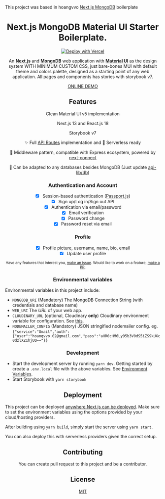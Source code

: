 This project was based in hoangvvo [Next.js MongoDB](https://github.com/hoangvvo/nextjs-mongodb-app) boilerplate

<h1 align="center">Next.js MongoDB Material UI Starter Boilerplate.</h1>

<div align="center">
  
[![Deploy with Vercel](https://vercel.com/button)](https://vercel.com/new/clone?repository-url=https%3A%2F%2Fgithub.com%2Famingomezd%2FNextJS-MongoDB-MUI-Boilerplate&env=MONGODB_URI,NODEMAILER_CONFIG,WEB_URI,CLOUDINARY_URL&envDescription=MONGODB_URI%20and%20NODEMAILER_CONFIG%20are%20mandatory)

An [**Next.js**](https://github.com/zeit/next.js/) and [**MongoDB**](https://www.mongodb.com/) web application with [**Material UI**](https://mui.com/) as the design system WITH MINIMUM CUSTOM CSS, just bare-bones MUI with default theme and colors palette, designed as a starting point of any web application. All pages and components has stories with storybook v7.

[ONLINE DEMO](https://next-js-mongo-db-mui-boilerplate.vercel.app/)

</div>

<h2 align="center">Features</h2>

<div align="center">

Clean Material UI v5 implementation

Next.js 13 and React.js 18

Storybook v7

✨ Full [API Routes](https://nextjs.org/blog/next-9#api-routes) implementation and 👻 Serverless ready

🤠 Middleware pattern, compatible with Express ecosystem, powered by [next-connect](https://github.com/hoangvvo/next-connect)

📙 Can be adapted to any databases besides MongoDB (Just update [api-lib/db](api-lib/db))

</div>

<h3 align="center">Authentication and Account</h3>

<div align="center">

- [x] Session-based authentication ([Passport.js](https://github.com/jaredhanson/passport))
- [x] Sign up/Log in/Sign out API
- [x] Authentication via email/password
- [x] Email verification
- [x] Password change
- [x] Password reset via email

</div>

<h3 align="center">Profile</h3>

<div align="center">

- [x] Profile picture, username, name, bio, email
- [x] Update user profile

</div>

<div align="center">
  
<sup>Have any features that interest you, [make an issue](https://github.com/amingomezd/NextJS-MongoDB-MUI-Boilerplate/issues). Would like to work on a feature, [make a PR](https://github.com/amingomezd/NextJS-MongoDB-MUI-Boilerplate/pulls).<sup>
  
</div>

<h3 align="center">Environmental variables</h3>

Environmental variables in this project include:

- `MONGODB_URI` (Mandatory) The MongoDB Connection String (with credentials and database name)
- `WEB_URI` The _URL_ of your web app.
- `CLOUDINARY_URL` (optional, Cloudinary **only**) Cloudinary environment variable for configuration. See [this](https://cloudinary.com/documentation/node_integration#configuration).
- `NODEMAILER_CONFIG` (Mandatory) JSON stringified nodemailer config. eg. `{"service":"Gmail","auth":{"user":"hoangvvo.02@gmail.com","pass":"aHR0cHM6Ly95b3V0dS5iZS9kUXc0dzlXZ1hjUQ=="}}`

<h3 align="center">Development</h3>

- Start the development server by running `yarn dev`. Getting started by create a `.env.local` file with the above variables. See [Environment Variables](https://nextjs.org/docs/basic-features/environment-variables).
- Start Storybook with `yarn storybook`

<h2 align="center">Deployment</h2>

This project can be deployed [anywhere Next.js can be deployed](https://nextjs.org/docs/deployment). Make sure to set the environment variables using the options provided by your cloud/hosting providers.

After building using `yarn build`, simply start the server using `yarn start`.

You can also deploy this with serverless providers given the correct setup.

<h2 align="center">Contributing</h2>

<div align="center">
  
You can create pull request to this project and be a contributor.

</div>

<h2 align="center">
  License
</h2>

<div align="center">
  
  [MIT](LICENSE)
  
</div>
